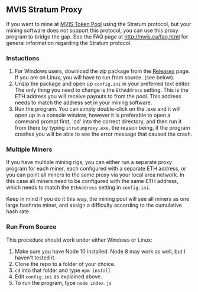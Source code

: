## MVIS Stratum Proxy ##

If you want to mine at [MVIS Token Pool](mvis.ca) using the Stratum protocol, but your mining software does not support this protocol, you can use this proxy program to bridge the gap.  See the FAQ page at http://mvis.ca/faq.html for general information regarding the Stratum protocol.


### Instuctions
1. For Windows users, download the zip package from the [Releases](https://github.com/mining-visualizer/StratumProxy/releases) page.  If you are on Linux, you will have to run from source. (see below).
2. Unzip the package and open up `config.ini` in your preferred text editor.  The only thing you need to change is the `EthAddress` setting.  This is the ETH address you will receive payouts to from the pool.  This address needs to match the address set in your mining software.
3. Run the program.  You can simply double-click on the .exe and it will open up in a console window, however it is preferable to open a command prompt first, 'cd' into the correct directory, and then run it from there by typing `stratumproxy.exe`, the reason being, if the program crashes you will be able to see the error message that caused the crash.


### Multiple Miners

If you have multiple mining rigs, you can either run a separate proxy program for each miner, each configured with a separate ETH address, or you can point all miners to the same proxy via your local area network. In this case all miners need to be configured with the same ETH address, which needs to match the `EthAddress` setting in `config.ini`.  

Keep in mind if you do it this way, the mining pool will see all miners as one large hashrate miner, and assign a difficulty according to the cumulative hash rate.

### Run From Source

This procedure should work under either Windows or Linux:

1. Make sure you have Node 10 installed. Node 8 may work as well, but I haven't tested it.
2. Clone the repo to a folder of your choice.
3. `cd` into that folder and type `npm install`
4. Edit `config.ini` as explained above.
5. To run the program, type `node index.js`

